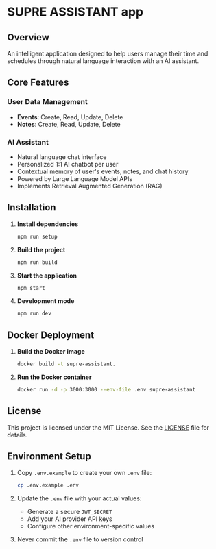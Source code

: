 # SUPRE ASSISTANT app

## Overview

An intelligent application designed to help users manage their time and schedules through natural language interaction with an AI assistant.

## Core Features

### User Data Management
- **Events**: Create, Read, Update, Delete
- **Notes**: Create, Read, Update, Delete

### AI Assistant
- Natural language chat interface
- Personalized 1:1 AI chatbot per user
- Contextual memory of user's events, notes, and chat history
- Powered by Large Language Model APIs
- Implements Retrieval Augmented Generation (RAG)

## Installation

1. **Install dependencies**
   ```bash
   npm run setup
   ```
2. **Build the project**
   ```bash
   npm run build
   ```

3. **Start the application**
   ```bash
   npm start
   ```

4. **Development mode**
   ```bash
   npm run dev
   ```

## Docker Deployment

1. **Build the Docker image**
   ```bash
   docker build -t supre-assistant.
   ```

2. **Run the Docker container**
   ```bash
   docker run -d -p 3000:3000 --env-file .env supre-assistant
   ```

## License

This project is licensed under the MIT License. See the [LICENSE](LICENSE) file for details.

## Environment Setup

1. Copy `.env.example` to create your own `.env` file:
   ```bash
   cp .env.example .env
   ```

2. Update the `.env` file with your actual values:
   - Generate a secure `JWT_SECRET`
   - Add your AI provider API keys
   - Configure other environment-specific values

3. Never commit the `.env` file to version control
